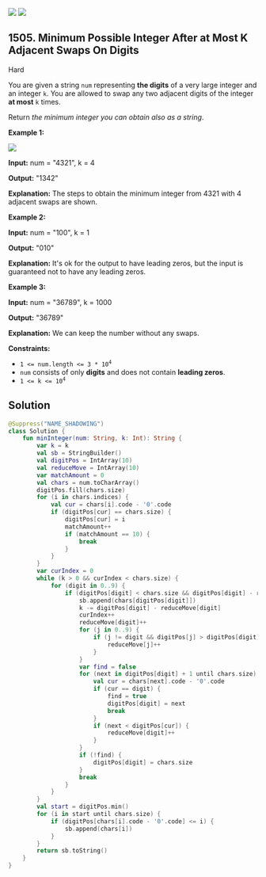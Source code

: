 [![](https://img.shields.io/github/stars/javadev/LeetCode-in-Kotlin?label=Stars&style=flat-square)](https://github.com/javadev/LeetCode-in-Kotlin)
[![](https://img.shields.io/github/forks/javadev/LeetCode-in-Kotlin?label=Fork%20me%20on%20GitHub%20&style=flat-square)](https://github.com/javadev/LeetCode-in-Kotlin/fork)

## 1505\. Minimum Possible Integer After at Most K Adjacent Swaps On Digits

Hard

You are given a string `num` representing **the digits** of a very large integer and an integer `k`. You are allowed to swap any two adjacent digits of the integer **at most** `k` times.

Return _the minimum integer you can obtain also as a string_.

**Example 1:**

![](https://assets.leetcode.com/uploads/2020/06/17/q4_1.jpg)

**Input:** num = "4321", k = 4

**Output:** "1342"

**Explanation:** The steps to obtain the minimum integer from 4321 with 4 adjacent swaps are shown.

**Example 2:**

**Input:** num = "100", k = 1

**Output:** "010"

**Explanation:** It's ok for the output to have leading zeros, but the input is guaranteed not to have any leading zeros.

**Example 3:**

**Input:** num = "36789", k = 1000

**Output:** "36789"

**Explanation:** We can keep the number without any swaps.

**Constraints:**

*   <code>1 <= num.length <= 3 * 10<sup>4</sup></code>
*   `num` consists of only **digits** and does not contain **leading zeros**.
*   <code>1 <= k <= 10<sup>4</sup></code>

## Solution

```kotlin
@Suppress("NAME_SHADOWING")
class Solution {
    fun minInteger(num: String, k: Int): String {
        var k = k
        val sb = StringBuilder()
        val digitPos = IntArray(10)
        val reduceMove = IntArray(10)
        var matchAmount = 0
        val chars = num.toCharArray()
        digitPos.fill(chars.size)
        for (i in chars.indices) {
            val cur = chars[i].code - '0'.code
            if (digitPos[cur] == chars.size) {
                digitPos[cur] = i
                matchAmount++
                if (matchAmount == 10) {
                    break
                }
            }
        }
        var curIndex = 0
        while (k > 0 && curIndex < chars.size) {
            for (digit in 0..9) {
                if (digitPos[digit] < chars.size && digitPos[digit] - reduceMove[digit] <= k) {
                    sb.append(chars[digitPos[digit]])
                    k -= digitPos[digit] - reduceMove[digit]
                    curIndex++
                    reduceMove[digit]++
                    for (j in 0..9) {
                        if (j != digit && digitPos[j] > digitPos[digit]) {
                            reduceMove[j]++
                        }
                    }
                    var find = false
                    for (next in digitPos[digit] + 1 until chars.size) {
                        val cur = chars[next].code - '0'.code
                        if (cur == digit) {
                            find = true
                            digitPos[digit] = next
                            break
                        }
                        if (next < digitPos[cur]) {
                            reduceMove[digit]++
                        }
                    }
                    if (!find) {
                        digitPos[digit] = chars.size
                    }
                    break
                }
            }
        }
        val start = digitPos.min()
        for (i in start until chars.size) {
            if (digitPos[chars[i].code - '0'.code] <= i) {
                sb.append(chars[i])
            }
        }
        return sb.toString()
    }
}
```
